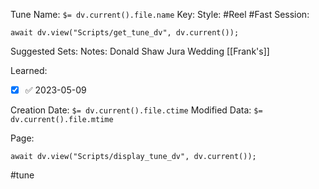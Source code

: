Tune Name: `$= dv.current().file.name`
Key:
Style: #Reel #Fast 
Session: 
```dataviewjs
await dv.view("Scripts/get_tune_dv", dv.current());
```
Suggested Sets:
Notes: Donald Shaw Jura Wedding 
[[Frank's]]

Learned: 
- [x]  ✅ 2023-05-09


Creation Date: `$= dv.current().file.ctime`
Modified Data: `$= dv.current().file.mtime`

Page:
```dataviewjs
await dv.view("Scripts/display_tune_dv", dv.current());
```


#tune
